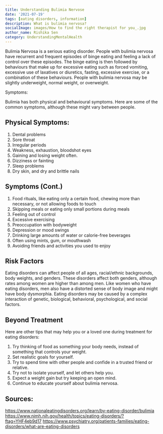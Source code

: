 ```yaml
---  
title: Understanding Bulimia Nervose
date: '2021-07-19'  
tags: [eating disorders, information]  
description: What is bulimia nervosa? 
socialImage: images/How to find the right therapist for you_.jpg
author_name: Rishika Sen
category: UnderstandingMentalHealth
---  
```

Bulimia Nervosa is a serious eating disorder. People with bulimia nervosa have recurrent and frequent episodes of binge eating and feeling a lack of control over these episodes. The binge eating is then followed by behaviours that make up for excessive eating such as forced vomiting, excessive use of laxatives or diuretics, fasting, excessive exercise, or a combination of these behaviours. People with bulimia nervosa may be slightly underweight, normal weight, or overweight.

Symptoms:

Bulimia has both physical and behavioural symptoms. Here are some of the common symptoms, although these might vary between people.

## Physical Symptoms:
  1. Dental problems
  2. Sore throat
  3. Irregular periods
  4. Weakness, exhaustion, bloodshot eyes
  5. Gaining and losing weight often. 
  6. Dizziness or fainting
  7. Sleep problems
  8. Dry skin, and dry and brittle nails

## Symptoms (Cont.)

  1. Food rituals, like eating only a certain food, chewing more than necessary, or not allowing foods to touch
  2. Skipping meals or eating only small portions during meals
  3. Feeling out of control
  4. Excessive exercising
  5. Preoccupation with bodyweight
  6. Depression or mood swings
  7. Drinking large amounts of water or calorie-free beverages
  8. Often using mints, gum, or mouthwash
  9. Avoiding friends and activities you used to enjoy

## Risk Factors
Eating disorders can affect people of all ages, racial/ethnic backgrounds, body weights, and genders. These disorders affect both genders, although rates among women are higher than among men. Like women who have eating disorders, men also have a distorted sense of body image and might have body dysmorphia.
Eating disorders may be caused by a complex interaction of genetic, biological, behavioral, psychological, and social factors. 

## Beyond Treatment

Here are other tips that may help you or a loved one during treatment for eating disorders:

  1. Try thinking of food as something your body needs, instead of something that controls your weight.
  2. Set realistic goals for yourself.
  3. Try to spend time with other people and confide in a trusted friend or relative.
  4. Try not to isolate yourself, and let others help you.
  5. Expect a weight gain but try keeping an open mind.
  6. Continue to educate yourself about bulimia nervosa.

## Sources: 
https://www.nationaleatingdisorders.org/learn/by-eating-disorder/bulimia
https://www.nimh.nih.gov/health/topics/eating-disorders/?ftag=YHF4eb9d17
https://www.psychiatry.org/patients-families/eating-disorders/what-are-eating-disorders

